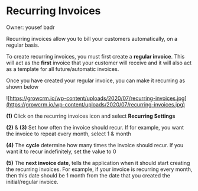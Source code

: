 # Recurring Invoices

Owner: yousef badr

Recurring invoices allow you to bill your customers automatically, on a regular basis.

To create recurring invoices, you must first create a **regular invoice**. This will act as the **first** invoice that your customer will receive and it will also act as a template for all future/automatic invoices.

Once you have created your regular invoice, you can make it recurring as shown below

![https://growcrm.io/wp-content/uploads/2020/07/recurring-invoices.jpg](https://growcrm.io/wp-content/uploads/2020/07/recurring-invoices.jpg)

**(1)** Click on the recurring invoices icon and select **Recurring Settings**

**(2)** & **(3)** Set how often the invoice should recur. If for example, you want the invoice to repeat every month, select 1 & month

**(4)** The **cycle** determine how many times the invoice should recur. If you want it to recur indefinitely, set the value to 0

**(5)** The **next invoice date**, tells the application when it should start creating the recurring invoices. For example, if your invoice is recurring every month, then this date should be 1 month from the date that you created the initial/regular invoice.